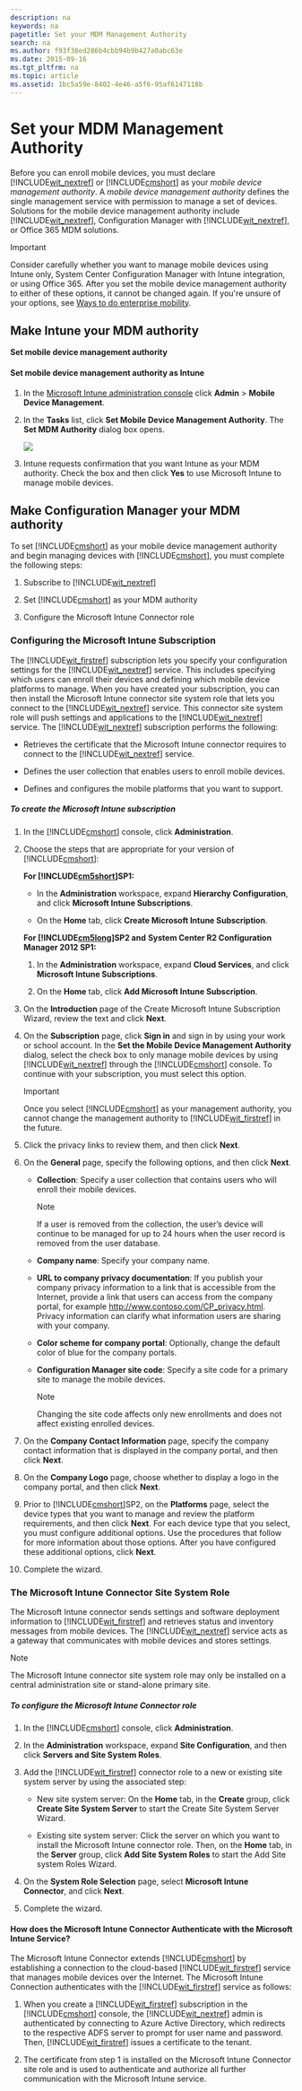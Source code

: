 ```yaml
---
description: na
keywords: na
pagetitle: Set your MDM Management Authority
search: na
ms.author: f93f38ed286b4cbb94b9b427a0abc63e
ms.date: 2015-09-16
ms.tgt_pltfrm: na
ms.topic: article
ms.assetid: 1bc5a59e-8402-4e46-a5f6-95af6147118b
---
```

# Set your MDM Management Authority
Before you can enroll mobile devices, you must declare [!INCLUDE[wit_nextref](../Token/wit_nextref_md.md)] or [!INCLUDE[cmshort](../Token/cmshort_md.md)] as your *mobile device management authority*. A  *mobile device management authority* defines the single management service with permission to manage a set of devices.  Solutions for the mobile device management authority include [!INCLUDE[wit_nextref](../Token/wit_nextref_md.md)], Configuration Manager with [!INCLUDE[wit_nextref](../Token/wit_nextref_md.md)], or Office 365 MDM solutions.

> [!IMPORTANT]
> Consider carefully whether you want to manage mobile devices using Intune only, System Center Configuration Manager with Intune integration, or using Office 365. After you set the mobile device management authority to either of these options, it cannot be changed again. If you're unsure of your options, see [Ways to do enterprise mobility](../Topic/Ways_to_do_enterprise_mobility.md).

## Make Intune your MDM authority
**Set mobile device management authority**

#### Set mobile device management authority as Intune

1. In the [Microsoft Intune administration console](http://manage.microsoft.com) click **Admin** &gt; **Mobile Device Management**.

2. In the **Tasks** list, click **Set Mobile Device Management Authority**. The **Set MDM Authority** dialog box opens.

   ![](../Image/Intune_MDM_Authority.bmp)

3. Intune requests confirmation that you want Intune as your MDM authority. Check the box and then click **Yes** to use Microsoft Intune to manage mobile devices.

## Make Configuration Manager your MDM authority
To set [!INCLUDE[cmshort](../Token/cmshort_md.md)] as your mobile device management authority and begin managing devices with [!INCLUDE[cmshort](../Token/cmshort_md.md)], you must complete the following steps:

1. Subscribe to [!INCLUDE[wit_nextref](../Token/wit_nextref_md.md)]

2. Set [!INCLUDE[cmshort](../Token/cmshort_md.md)] as your MDM authority

3. Configure the Microsoft Intune Connector role

### <a name="bkmk_witsub"></a>Configuring the Microsoft Intune Subscription
The [!INCLUDE[wit_firstref](../Token/wit_firstref_md.md)] subscription lets you specify your configuration settings for the [!INCLUDE[wit_nextref](../Token/wit_nextref_md.md)] service. This includes specifying which users can enroll their devices and defining which mobile device platforms to manage. When you have created your subscription, you can then install the Microsoft Intune connector site system role that lets you connect to the [!INCLUDE[wit_nextref](../Token/wit_nextref_md.md)] service. This connector site system role will push settings and applications to the [!INCLUDE[wit_nextref](../Token/wit_nextref_md.md)] service. The [!INCLUDE[wit_nextref](../Token/wit_nextref_md.md)] subscription performs the following:

- Retrieves the certificate that the Microsoft Intune connector requires to connect to the [!INCLUDE[wit_nextref](../Token/wit_nextref_md.md)] service.

- Defines the user collection that enables users to enroll mobile devices.

- Defines and configures the mobile platforms that you want to support.

##### To create the Microsoft Intune subscription

1. In the [!INCLUDE[cmshort](../Token/cmshort_md.md)] console, click **Administration**.

2. Choose the steps that are appropriate for your version of [!INCLUDE[cmshort](../Token/cmshort_md.md)]:

   **For [!INCLUDE[cm5short](../Token/cm5short_md.md)]SP1:**

   - In the **Administration** workspace, expand **Hierarchy Configuration**, and click **Microsoft Intune Subscriptions**.

   - On the **Home** tab, click **Create Microsoft Intune Subscription**.

   **For [!INCLUDE[cm5long](../Token/cm5long_md.md)]SP2 and**
   **System Center R2 Configuration Manager 2012 SP1:**

   1. In the **Administration** workspace, expand **Cloud Services**, and click **Microsoft Intune Subscriptions**.

   2. On the **Home** tab, click **Add Microsoft Intune Subscription**.

3. On the **Introduction** page of the Create Microsoft Intune Subscription Wizard, review the text and click **Next**.

4. On the **Subscription** page, click **Sign in** and sign in by using your work or school account. In the **Set the Mobile Device Management Authority** dialog, select the check box to only manage mobile devices by using [!INCLUDE[wit_nextref](../Token/wit_nextref_md.md)] through the [!INCLUDE[cmshort](../Token/cmshort_md.md)] console. To continue with your subscription, you must select this option.

   > [!IMPORTANT]
   > Once you select [!INCLUDE[cmshort](../Token/cmshort_md.md)] as your management authority, you cannot change the management authority to [!INCLUDE[wit_firstref](../Token/wit_firstref_md.md)] in the future.

5. Click the privacy links to review them, and then click **Next**.

6. On the **General** page, specify the following options, and then click **Next**.

   - **Collection**: Specify a user collection that contains users who will enroll their mobile devices.

      > [!NOTE]
      > If a user is removed from the collection, the user’s device will continue to be managed for up to 24 hours when the user record is removed from the user database.

   - **Company name**: Specify your company name.

   - **URL to company privacy documentation**: If you publish your company privacy information to a link that is accessible from the Internet, provide a link that users can access from the company portal, for example http://www.contoso.com/CP_privacy.html. Privacy information can clarify what information users are sharing with your company.

   - **Color scheme for company portal**: Optionally, change the default color of blue for the company portals.

   - **Configuration Manager site code**: Specify a site code for a primary site to manage the mobile devices.

      > [!NOTE]
      > Changing the site code affects only new enrollments and does not affect existing enrolled devices.

7. On the **Company Contact Information** page, specify the company contact information that is displayed in the company portal, and then click **Next**.

8. On the **Company Logo** page, choose whether to display a logo in the company portal, and then click **Next**.

9. Prior to [!INCLUDE[cmshort](../Token/cmshort_md.md)]SP2, on the **Platforms** page, select the device types that you want to manage and review the platform requirements, and then click **Next**. For each device type that you select, you must configure additional options. Use the procedures that follow for more information about those options. After you have configured these additional options, click **Next**.

10. Complete the wizard.

### <a name="bkmk_WITconn"></a>The Microsoft Intune Connector Site System Role
The Microsoft Intune connector sends settings and software deployment information to [!INCLUDE[wit_firstref](../Token/wit_firstref_md.md)] and retrieves status and inventory messages from mobile devices. The [!INCLUDE[wit_nextref](../Token/wit_nextref_md.md)] service acts as a gateway that communicates with mobile devices and stores settings.

> [!NOTE]
> The Microsoft Intune connector site system role may only be installed on a central administration site or stand-alone primary site.

##### To configure the Microsoft Intune Connector role

1. In the [!INCLUDE[cmshort](../Token/cmshort_md.md)] console, click **Administration**.

2. In the **Administration** workspace, expand **Site Configuration**, and then click **Servers and Site System Roles**.

3. Add the [!INCLUDE[wit_firstref](../Token/wit_firstref_md.md)] connector role to a new or existing site system server by using the associated step:

   - New site system server: On the **Home** tab, in the **Create** group, click **Create Site System Server** to start the Create Site System Server Wizard.

   - Existing site system server: Click the server on which you want to install the Microsoft Intune connector role. Then, on the **Home** tab, in the **Server** group, click **Add Site System Roles** to start the Add Site system Roles Wizard.

4. On the **System Role Selection** page, select **Microsoft Intune Connector**, and click **Next**.

5. Complete the wizard.

#### How does the Microsoft Intune Connector Authenticate with the Microsoft Intune Service?
The Microsoft Intune Connector extends [!INCLUDE[cmshort](../Token/cmshort_md.md)] by establishing a connection to the cloud-based [!INCLUDE[wit_firstref](../Token/wit_firstref_md.md)] service that manages mobile devices over the Internet. The Microsoft Intune Connection authenticates with the [!INCLUDE[wit_firstref](../Token/wit_firstref_md.md)] service as follows:

1. When you create a [!INCLUDE[wit_firstref](../Token/wit_firstref_md.md)] subscription in the [!INCLUDE[cmshort](../Token/cmshort_md.md)] console, the [!INCLUDE[wit_nextref](../Token/wit_nextref_md.md)] admin is authenticated by connecting to Azure Active Directory, which redirects to the respective ADFS server to prompt for user name and password. Then, [!INCLUDE[wit_firstref](../Token/wit_firstref_md.md)] issues a certificate to the tenant.

2. The certificate from step 1 is installed on the Microsoft Intune Connector site role and is used to authenticate and authorize all further communication with the Microsoft Intune service.

